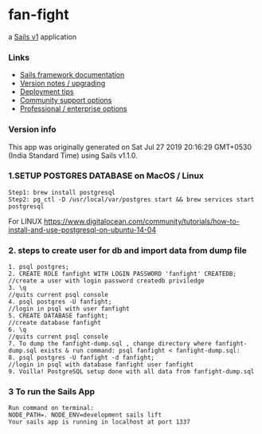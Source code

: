 # fan-fight

a [Sails v1](https://sailsjs.com) application


### Links

+ [Sails framework documentation](https://sailsjs.com/get-started)
+ [Version notes / upgrading](https://sailsjs.com/documentation/upgrading)
+ [Deployment tips](https://sailsjs.com/documentation/concepts/deployment)
+ [Community support options](https://sailsjs.com/support)
+ [Professional / enterprise options](https://sailsjs.com/enterprise)


### Version info

This app was originally generated on Sat Jul 27 2019 20:16:29 GMT+0530 (India Standard Time) using Sails v1.1.0.

<!-- Internally, Sails used [`sails-generate@1.16.4`](https://github.com/balderdashy/sails-generate/tree/v1.16.4/lib/core-generators/new). -->



<!--
Note:  Generators are usually run using the globally-installed `sails` CLI (command-line interface).  This CLI version is _environment-specific_ rather than app-specific, thus over time, as a project's dependencies are upgraded or the project is worked on by different developers on different computers using different versions of Node.js, the Sails dependency in its package.json file may differ from the globally-installed Sails CLI release it was originally generated with.  (Be sure to always check out the relevant [upgrading guides](https://sailsjs.com/upgrading) before upgrading the version of Sails used by your app.  If you're stuck, [get help here](https://sailsjs.com/support).)
-->
### 1.SETUP POSTGRES DATABASE on MacOS / Linux

    Step1: brew install postgresql
    Step2: pg_ctl -D /usr/local/var/postgres start && brew services start postgresql

For LINUX https://www.digitalocean.com/community/tutorials/how-to-install-and-use-postgresql-on-ubuntu-14-04 

### 2. steps to create user for db and import data from dump file
    1. psql postgres;
    2. CREATE ROLE fanfight WITH LOGIN PASSWORD 'fanfight' CREATEDB;  //create a user with login password createdb priviledge
    3. \q                                                             //quits current psql console
    4. psql postgres -U fanfight;                                     //login in psql with user fanfight
    5. CREATE DATABASE fanfight;                                      //create database fanfight
    6. \q                                                             //quits current psql console
    7. To dump the fanfight-dump.sql , change directory where fanfight-dump.sql exists & run command: psql fanfight < fanfight-dump.sql:
    8. psql postgres -U fanfight -d fanfight;                         //login in psql with database fanfight user fanfight
    9. Voilla! PostgreSQL setup done with all data from fanfight-dump.sql

### 3 To run the Sails App
    Run command on terminal:
    NODE_PATH=. NODE_ENV=development sails lift
    Your sails app is running in localhost at port 1337

